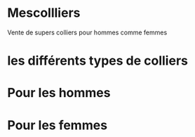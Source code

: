 # Mescollliers
Vente de supers colliers pour hommes comme femmes
# les différents types de colliers
# Pour les hommes


# Pour les femmes 

